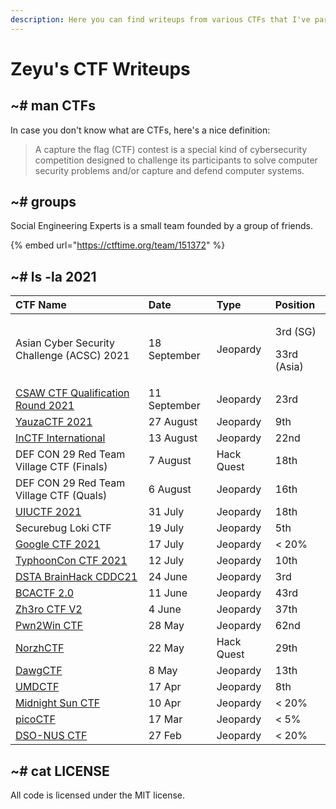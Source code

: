 ```yaml
---
description: Here you can find writeups from various CTFs that I've participated in.
---
```


# Zeyu's CTF Writeups

## ~\# man CTFs

In case you don't know what are CTFs, here's a nice definition:

> A capture the flag \(CTF\) contest is a special kind of cybersecurity competition designed to challenge its participants to solve computer security problems and/or capture and defend computer systems.

## ~\# groups

Social Engineering Experts is a small team founded by a group of friends.

{% embed url="https://ctftime.org/team/151372" %}

## ~\# ls -la 2021

<table>
  <thead>
    <tr>
      <th style="text-align:left">CTF Name</th>
      <th style="text-align:left">Date</th>
      <th style="text-align:left">Type</th>
      <th style="text-align:left">Position</th>
    </tr>
  </thead>
  <tbody>
    <tr>
      <td style="text-align:left">Asian Cyber Security Challenge (ACSC) 2021</td>
      <td style="text-align:left">18 September</td>
      <td style="text-align:left">Jeopardy</td>
      <td style="text-align:left">
        <p>3rd (SG)</p>
        <p>33rd (Asia)</p>
      </td>
    </tr>
    <tr>
      <td style="text-align:left"><a href="2021/csaw-ctf-qualification-round-2021/">CSAW CTF Qualification Round 2021</a>
      </td>
      <td style="text-align:left">11 September</td>
      <td style="text-align:left">Jeopardy</td>
      <td style="text-align:left">23rd</td>
    </tr>
    <tr>
      <td style="text-align:left"><a href="2021/yauzactf-2021/">YauzaCTF 2021</a>
      </td>
      <td style="text-align:left">27 August</td>
      <td style="text-align:left">Jeopardy</td>
      <td style="text-align:left">9th</td>
    </tr>
    <tr>
      <td style="text-align:left"><a href="2021/inctf-2021/">InCTF International</a>
      </td>
      <td style="text-align:left">13 August</td>
      <td style="text-align:left">Jeopardy</td>
      <td style="text-align:left">22nd</td>
    </tr>
    <tr>
      <td style="text-align:left">DEF CON 29 Red Team Village CTF (Finals)</td>
      <td style="text-align:left">7 August</td>
      <td style="text-align:left">Hack Quest</td>
      <td style="text-align:left">18th</td>
    </tr>
    <tr>
      <td style="text-align:left">DEF CON 29 Red Team Village CTF (Quals)</td>
      <td style="text-align:left">6 August</td>
      <td style="text-align:left">Jeopardy</td>
      <td style="text-align:left">16th</td>
    </tr>
    <tr>
      <td style="text-align:left"><a href="2021/uiuctf-2021/">UIUCTF 2021</a>
      </td>
      <td style="text-align:left">31 July</td>
      <td style="text-align:left">Jeopardy</td>
      <td style="text-align:left">18th</td>
    </tr>
    <tr>
      <td style="text-align:left">Securebug Loki CTF</td>
      <td style="text-align:left">19 July</td>
      <td style="text-align:left">Jeopardy</td>
      <td style="text-align:left">5th</td>
    </tr>
    <tr>
      <td style="text-align:left"><a href="2021/google-ctf-2021/">Google CTF 2021</a>
      </td>
      <td style="text-align:left">17 July</td>
      <td style="text-align:left">Jeopardy</td>
      <td style="text-align:left">&lt; 20%</td>
    </tr>
    <tr>
      <td style="text-align:left"><a href="2021/typhooncon-ctf-2021/">TyphoonCon CTF 2021</a>
      </td>
      <td style="text-align:left">12 July</td>
      <td style="text-align:left">Jeopardy</td>
      <td style="text-align:left">10th</td>
    </tr>
    <tr>
      <td style="text-align:left"><a href="2021/dsta-brainhack-cddc21/">DSTA BrainHack CDDC21</a>
      </td>
      <td style="text-align:left">24 June</td>
      <td style="text-align:left">Jeopardy</td>
      <td style="text-align:left">3rd</td>
    </tr>
    <tr>
      <td style="text-align:left"><a href="2021/bcactf-2.0/">BCACTF 2.0</a>
      </td>
      <td style="text-align:left">11 June</td>
      <td style="text-align:left">Jeopardy</td>
      <td style="text-align:left">43rd</td>
    </tr>
    <tr>
      <td style="text-align:left"><a href="2021/zh3ro-ctf-v2/">Zh3ro CTF V2</a>
      </td>
      <td style="text-align:left">4 June</td>
      <td style="text-align:left">Jeopardy</td>
      <td style="text-align:left">37th</td>
    </tr>
    <tr>
      <td style="text-align:left"><a href="2021/pwn2win-ctf-2021/">Pwn2Win CTF</a>
      </td>
      <td style="text-align:left">28 May</td>
      <td style="text-align:left">Jeopardy</td>
      <td style="text-align:left">62nd</td>
    </tr>
    <tr>
      <td style="text-align:left"><a href="2021/norzhctf-2021/">NorzhCTF</a>
      </td>
      <td style="text-align:left">22 May</td>
      <td style="text-align:left">Hack Quest</td>
      <td style="text-align:left">29th</td>
    </tr>
    <tr>
      <td style="text-align:left"><a href="2021/dawgctf-2021/">DawgCTF</a>
      </td>
      <td style="text-align:left">8 May</td>
      <td style="text-align:left">Jeopardy</td>
      <td style="text-align:left">13th</td>
    </tr>
    <tr>
      <td style="text-align:left"><a href="2021/umdctf-2021/">UMDCTF</a>
      </td>
      <td style="text-align:left">17 Apr</td>
      <td style="text-align:left">Jeopardy</td>
      <td style="text-align:left">8th</td>
    </tr>
    <tr>
      <td style="text-align:left"><a href="2021/midnight-sun-ctf/">Midnight Sun CTF</a>
      </td>
      <td style="text-align:left">10 Apr</td>
      <td style="text-align:left">Jeopardy</td>
      <td style="text-align:left">&lt; 20%</td>
    </tr>
    <tr>
      <td style="text-align:left"><a href="2021/picoctf/">picoCTF</a>
      </td>
      <td style="text-align:left">17 Mar</td>
      <td style="text-align:left">Jeopardy</td>
      <td style="text-align:left">&lt; 5%</td>
    </tr>
    <tr>
      <td style="text-align:left"><a href="2021/dso-nus-ctf/">DSO-NUS CTF</a>
      </td>
      <td style="text-align:left">27 Feb</td>
      <td style="text-align:left">Jeopardy</td>
      <td style="text-align:left">&lt; 20%</td>
    </tr>
  </tbody>
</table>

## ~\# cat LICENSE

All code is licensed under the MIT license.

